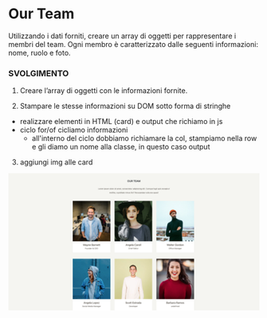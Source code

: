 Our Team
===
Utilizzando i dati forniti, creare un array di oggetti per rappresentare i membri del team.
Ogni membro è caratterizzato dalle seguenti informazioni: nome, ruolo e foto.

### SVOLGIMENTO
1. Creare l’array di oggetti con le informazioni fornite.

2. Stampare le stesse informazioni su DOM sotto forma di stringhe
  - realizzare elementi in HTML (card) e output che richiamo in js
  - ciclo for/of cicliamo informazioni
    - all'interno del ciclo dobbiamo richiamare la col, stampiamo nella row e gli diamo un nome alla classe, in questo caso output

3. aggiungi img alle card


<p align="center"><img src="img_project/team.png" width="800" alt="Laravel Logo"></p>